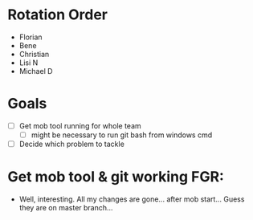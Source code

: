 # Rotation Order

- Florian
- Bene 
- Christian
- Lisi N
- Michael D


# Goals

- [ ] Get mob tool running for whole team
    - [ ] might be necessary to run git bash from windows cmd
- [ ] Decide which problem to tackle

# Get mob tool & git working FGR:

- Well, interesting. All my changes are gone... after mob start...
Guess they are on master branch...